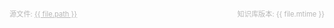 <style>
.footer {
  margin-top: 50px;

  font-size: .8em;
}

.footer-src {
  display: inline-block;
  opacity: .3;
}

.footer-mtime {
  float: right;
  opacity: .3;
}

.footer-badages {
  float: right;
  margin-left: 10px;
}

.footer-badages img {
  vertical-align: middle;
}
</style>

<div class="footer">
  <div class="footer-src">
    源文件:
    <a href="https://github.com/CircuitCoder/kb/tree/master/{{ file.path }}">{{ file.path }}</a>
  </div>

  <div class="footer-mtime">
    知识库版本: {{ file.mtime }}
  </div>
</div>

